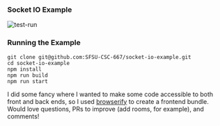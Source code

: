 ### Socket IO Example

![test-run](https://cloud.githubusercontent.com/assets/838110/20400464/a0439188-aca9-11e6-9c37-85fcdfd12005.gif)

### Running the Example

```
git clone git@github.com:SFSU-CSC-667/socket-io-example.git
cd socket-io-example
npm install
npm run build
npm run start
```

I did some fancy where I wanted to make some code accessible to both front and back ends, so I used [browserify](http://browserify.org/) to create a frontend bundle.  Would love questions, PRs to improve (add rooms, for example), and comments!
